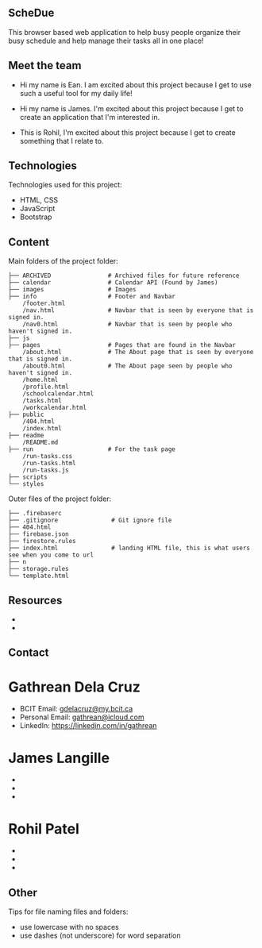 ## ScheDue
This browser based web application to help busy people organize their busy schedule and help manage their tasks all in one place!
<!-- * [General info](#general-info)
* [Technologies](#technologies)
* [Contents](#content) -->

## Meet the team
* Hi my name is Ean. I am excited about this project because I get to use such a useful tool for my daily life!

* Hi my name is James. I'm excited about this project because I get to create an application that I'm interested in.

* This is Rohil, I'm excited about this project because I get to create something that I relate to.

## Technologies
Technologies used for this project:
* HTML, CSS
* JavaScript
* Bootstrap 
	
## Content
Main folders of the project folder:

```
├── ARCHIVED                # Archived files for future reference
├── calendar                # Calendar API (Found by James)
├── images                  # Images
├── info                    # Footer and Navbar
    /footer.html
    /nav.html               # Navbar that is seen by everyone that is signed in.
    /nav0.html              # Navbar that is seen by people who haven't signed in.
├── js                      
├── pages                   # Pages that are found in the Navbar
    /about.html             # The About page that is seen by everyone that is signed in.
    /about0.html            # The About page seen by people who haven't signed in.
    /home.html
    /profile.html
    /schoolcalendar.html
    /tasks.html
    /workcalendar.html
├── public
    /404.html
    /index.html
├── readme
    /README.md
├── run                     # For the task page
    /run-tasks.css
    /run-tasks.html
    /run-tasks.js
├── scripts
└── styles

```

Outer files of the project folder:
```
├── .firebaserc
├── .gitignore               # Git ignore file
├── 404.html
├── firebase.json
├── firestore.rules
├── index.html               # landing HTML file, this is what users see when you come to url
├── n
├── storage.rules
└── template.html
```
## Resources
* 
* 

## Contact
# Gathrean Dela Cruz
* BCIT Email: gdelacruz@my.bcit.ca
* Personal Email: gathrean@icloud.com
* LinkedIn: https://linkedin.com/in/gathrean

# James Langille
* 
* 
* 

# Rohil Patel
* 
* 
* 

## Other
Tips for file naming files and folders:
* use lowercase with no spaces
* use dashes (not underscore) for word separation

